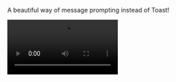 A beautiful way of message prompting instead of Toast!

<video src="screenshots/Screencast_2017-01-29-15-08-04.mp4" width="50%">

# Usage

```
TopMessage.showSuccess(activity, msg, duration);
```

# Todo

It's just a alpha version, waiting for better one!